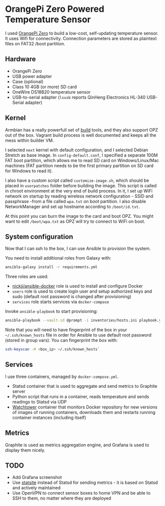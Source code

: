 # OrangePi Zero Powered Temperature Sensor

I used [OrangePi Zero](http://www.orangepi.org/orangepizero/) to build a
low-cost, self-updating temperature sensor. It uses Wifi for connectivity.
Connection parameters are stored as plaintext files on FAT32 /boot partition.

## Hardware

* OrangePi Zero
* USB power adapter
* Case (optional)
* Class 10 4GB (or more) SD card
* OneWire DS18B20 temperature sensor
* USB-to-serial adapter (`lsusb` reports QinHeng Electronics HL-340 USB-Serial adapter)

## Kernel

Armbian has a really powerfull set of [build](https://github.com/armbian/build)
tools, and they also support OPZ out of the box. Vagrant build process is well
documented and keeps all the mess within builder VM.

I selected `next` kernel with default configuration, and I selected Debian
Stretch as base image. In `config-default.conf`, I specified a separate 100M
FAT boot partition, which allows me to read SD card on Windows/Linux/Mac
machines (FAT partition needs to be the first primary partition on SD card for
Windows to read it).

I also have a custom script called `customize-image.sh`, which should be placed
in `userpatches` folder before building the image. This script is called in
chroot environment at the very end of build process. In it, I set up WiFi
network on startup by reading wireless network configuration - SSID and
passphrase -from a file called `wpa.txt` on boot partition. I also disable
NetworkManager and set up hostname according to `/boot/id.txt`.

At this point you can burn the image to the card and boot OPZ. You might want
to edit `/boot/wpa.txt` as OPZ will try to connect to WiFi on boot.

## System configuration

Now that I can ssh to the box, I can use Ansible to provision the system.

You need to install additional roles from Galaxy with:
```bash
ansible-galaxy install -r requirements.yml
```

Three roles are used:
* [nickjj/ansible-docker](https://github.com/nickjj/ansible-docker) role is
   used to install and configure Docker
* `users` role is used to create login user and setup authorized keys and sudo
   (default root password is changed after provisioning)
* `services` role starts services via `docker-compose`

Invoke `ansible-playbook` to start provisioning:
```bash
ansible-playbook --vault-id @prompt -i inventories/hosts.ini playbook.yml
```

Note that you will need to have fingerprint of the box in your
`~/.ssh/known_hosts` file in order for Ansible to use default root password
(stored in group vars). You can fingerprint the box with:

```bash
ssh-keyscan -H <box_ip> ~/.ssh/known_hosts`
```

## Services

I use three containers, managed by `docker-compose.yml`.
* Statsd container that is used to aggregate and send metrics to Graphite
  server
* Python script that runs in a container, reads temperature and sends readings
  to Statsd via UDP
* [Watchtower](https://github.com/v2tec/watchtower) container that monitors
  Docker repository for new versions of images of running containers, downloads
  them and restarts running container instances (including itself)

## Metrics

Graphite is used as metrics aggregation engine, and Grafana is used to display
them nicely.

## TODO

* Add Grafana screenshot
* Use [statsite](https://github.com/statsite/statsite) instead of Statsd for
  sending metrics - it is based on Statsd and actively maintained
* Use OpenVPN to connect sensor boxes to home VPN and be able to SSH to them,
  no matter where they are deployed
